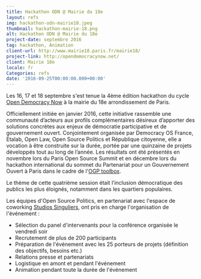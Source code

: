 ```yaml
---
title: Hackathon ODN @ Mairie du 18e
layout: refs
img: hackathon-odn-mairie18.jpeg
thumbnail: hackathon-mairie-18.png
alt: Hackathon ODN @ Mairie du 18e
project-date: septembre 2016
tag: hackathon, Animation
client-url: http://www.mairie18.paris.fr/mairie18/
project-link: http://opendemocracynow.net/
client: Mairie 18e
locale: fr
Categories: refs
date: '2016-09-25T00:00:00.000+00:00'
---
```


Les 16, 17 et 18 septembre s'est tenue la 4ème édition hackathon du cycle [Open Democracy Now](http://opendemocracynow.net/) à la mairie du 18e arrondissement de Paris.

Officiellement initiée en janvier 2016, cette initiative rassemble une communauté d’acteurs aux profils complémentaires désireux d’apporter des solutions concrètes aux enjeux de démocratie participative et de gouvernement ouvert. Conjointement organisée par Democracy OS France, Etalab, Open Law, Open Source Politics et République citoyenne, elle a vocation à être construite sur la durée, portée par une quinzaine de projets développés tout au long de l’année. Les résultats ont été présentés en novembre lors du Paris Open Source Summit et en décembre lors du hackathon international du sommet du Partenariat pour un Gouvernement Ouvert à Paris dans le cadre de l'[OGP toolbox](https://ogptoolbox.org/).

Le thème de cette quatrième session était l’inclusion démocratique des publics les plus éloignés, notamment dans les quartiers populaires.

Les équipes d'Open Source Politics, en partenariat avec l'espace de coworking [Studios Singuliers](http://studios-singuliers.fr/), ont pris en charge l'organisation de l'événement :

- Sélection du panel d'intervenants pour la conférence organisée le vendredi soir
- Recrutement de plus de 200 participants
- Préparation de l'événement avec les 25 porteurs de projets (définition des objectifs, besoins etc.)
- Relations presse et partenariats
- Logistique en amont et pendant l'événement
- Animation pendant toute la durée de l'événement
